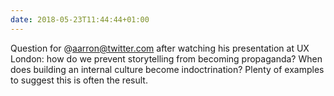 ```yaml
---
date: 2018-05-23T11:44:44+01:00
---
```


Question for @aarron@twitter.com after watching his presentation at UX London: how do we prevent storytelling from becoming propaganda? When does building an internal culture become indoctrination? Plenty of examples to suggest this is often the result.
